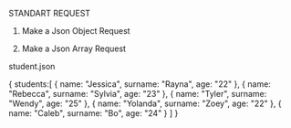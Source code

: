 STANDART REQUEST


1. Make a Json Object Request


2. Make a Json Array Request


student.json


{
	students:[
		{
			name: "Jessica",
			surname: "Rayna",
			age: "22"
		},
		{
			name: "Rebecca",
			surname: "Sylvia",
			age: "23"
		},
		{
			name: "Tyler",
			surname: "Wendy",
			age: "25"
		},
		{
			name: "Yolanda",
			surname: "Zoey",
			age: "22"
		},
		{
			name: "Caleb",
			surname: "Bo",
			age: "24"
		}
	]
}
